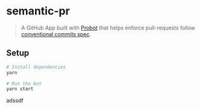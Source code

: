 # semantic-pr

> A GitHub App built with [Probot](https://github.com/probot/probot) that helps enforce pull-requests follow [conventional commits spec](https://conventionalcommits.org).

## Setup

```sh
# Install dependencies
yarn

# Run the bot
yarn start
```
adssdf
